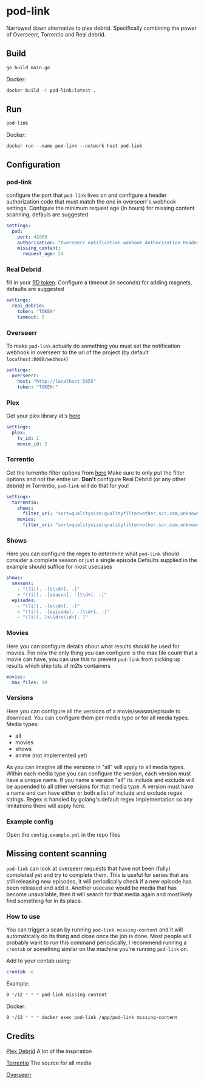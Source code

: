 # pod-link
Narrowed down alternative to plex debrid. Specifically combining the power of Overseerr, Torrentio and Real debrid.
## Build
```sh
go build main.go
```
Docker:
```sh
docker build -t pod-link:latest .
```

## Run
```sh
pod-link
```
Docker:
```
docker run --name pod-link --network host pod-link
```

## Configuration
### pod-link
configure the port that `pod-link` lives on and configure a header authorization code that must match the one in overseerr's webhook settings. Configure the minimum request age (in hours) for missing content scanning, defauls are suggested

```yml
settings:
  pod:
    port: 42069
    authorization: "Overseerr notification webhook Authorization Header"
    missing_content:
      request_age: 24
```

### Real Debrid
fill in your [RD token](https://real-debrid.com/apitoken). Configure a timeout (in seconds) for adding magnets, defaults are suggested
```yml
settings:
  real_debrid:
    token: "TOKEN"
    timeout: 5
```

### Overseerr
To make `pod-link` actually do something you must set the notification webhook in overseerr to the url of the project (by default `localhost:8080/webhook`)
```yml
settings:
  overseerr:
    host: "http://localhost:5055"
    token: "TOKEN:"
```

### Plex
Get your plex library id's [here](https://plex.tv/devices.xml)
```yml
settings:
  plex:
    tv_id: 1
    movie_id: 2
```

### Torrentio
Get the torrentio filter options from [here](https://torrentio.strem.fun/configure)
Make sure to only put the filter options and not the entire url.
**Don't** configure Real Debrid (or any other debrid) in Torrentio, `pod-link` will do that for you!
```yml
settings:
  torrentio:
    shows:
      filter_uri: "sort=qualitysize|qualityfilter=other,scr,cam,unknown"
    movies:
      filter_uri: "sort=qualitysize|qualityfilter=other,scr,cam,unknown"
```

### Shows
Here you can configure the regex to determine what `pod-link` should consider a complete season or just a single episode
Defaults supplied in the example should suffice for most usecases
```yml
shows:
  seasons:
    - "(?i)[. -]s\\d+[. -]"
    - "(?i)[. -]season[. -]\\d+[. -]"
  episodes:
    - "(?i)[. -]e\\d+[. -]"
    - "(?i)[. -]episode[. -]\\d+[. -]"
    - "(?i)[. ]s\\d+e\\d+[. ]"
```

### Movies
Here you can configure details about what results should be used for movies. For now the only thing you can configure is the max file count that a movie can have, you can use this to prevent `pod-link` from picking up results which ship lots of m2ts containers
```yml
movies:
  max_files: 10
```

### Versions
Here you can configure all the versions of a movie/season/episode to download.
You can configure them per media type or for all media types.
Media types:
- all
- movies
- shows
- anime (not implemented yet)

As you can imagine all the versions in "all" will apply to all media types.
Within each media type you can configure the version, each version must have a unique name.
If you name a version "all" its include and exclude will be appended to all other versions for that media type.
A version must have a name and can have either or both a list of include and exclude regex strings.
Regex is handled by golang's default regex implementation so any limitations there will apply here.

### Example config
Open the `config.example.yml` in the repo files

## Missing content scanning
`pod-link` can look at overseerr requests that have not been (fully) completed yet and try to complete them. This is useful for series that are still releasing new episodes, it will periodically check if a new episode has been released and add it. Another usecase would be media that has become unavailable, then it will search for that media again and mostlikely find something for in its place.

### How to use
You can trigger a scan by running `pod-link missing-content` and it will automatically do its thing and close once the job is done. Most people will probably want to run this command periodically, I recommend running a `crontab` or something similar on the machine you're running `pod-link` on.

Add to your contab using:
```sh
crontab -e
```

Example:
```sh
0 */12 * * * pod-link missing-content
```
Docker:
```sh
0 */12 * * * docker exec pod-link /app/pod-link missing-content
```


## Credits
[Plex Debrid](https://github.com/itsToggle/plex_debrid/) A lot of the inspiration

[Torrentio](https://github.com/TheBeastLT/torrentio-scraper) The source for all media

[Overseerr](https://github.com/sct/overseerr)
